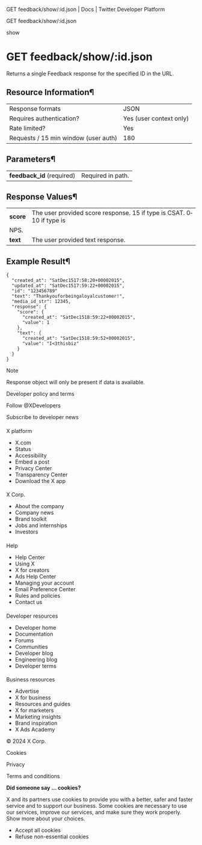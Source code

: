 



GET feedback/show/:id.json | Docs | Twitter Developer Platform 





































































































GET feedback/show/:id.json



show

GET feedback/show/:id.json
==========================


Returns a single Feedback response for the specified ID in the
URL.


Resource Information¶
---------------------




|  |  |
| --- | --- |
| Response formats | JSON |
| Requires authentication? | Yes (user context only) |
| Rate limited? | Yes |
| Requests / 15 min window (user auth) | 180 |


Parameters¶
-----------




|  |  |
| --- | --- |
| **feedback\_id** (required) | Required in path. |


Response Values¶
----------------




|  |  |
| --- | --- |
| **score** | The user provided score response. 1­5 if type is CSAT. 0­10 if type is
NPS. |
| **text** | The user provided text response. |


Example Result¶
---------------



```
{
  "created_at": "SatDec1517:58:20+00002015",
  "updated_at": "SatDec1517:59:22+00002015",
  "id": "123456789"
  "text": "Thankyouforbeingaloyalcustomer!",
  "media_id_str": 12345,
  "response": {
    "score": {
      "created_at": "SatDec1518:59:22+00002015",
      "value": 1
    },
    "text": {
      "created_at": "SatDec1518:59:52+00002015",
      "value": "I<3thisbiz"
    }
  }
}
```



Note



Response object will only be present if data is available.




















Developer policy and terms


Follow @XDevelopers


Subscribe to developer news












#### 
 X platform


* X.com
* Status
* Accessibility
* Embed a post
* Privacy Center
* Transparency Center
* Download the X app




#### 
 X Corp.


* About the company
* Company news
* Brand toolkit
* Jobs and internships
* Investors




#### 
 Help


* Help Center
* Using X
* X for creators
* Ads Help Center
* Managing your account
* Email Preference Center
* Rules and policies
* Contact us




#### 
 Developer resources


* Developer home
* Documentation
* Forums
* Communities
* Developer blog
* Engineering blog
* Developer terms




#### 
 Business resources


* Advertise
* X for business
* Resources and guides
* X for marketers
* Marketing insights
* Brand inspiration
* X Ads Academy









 © 2024 X Corp.
 


Cookies


Privacy


Terms and conditions






















**Did someone say … cookies?**  
  


 X and its partners use cookies to provide you with a better, safer and
 faster service and to support our business. Some cookies are necessary to use
 our services, improve our services, and make sure they work properly.
 Show more about your choices.


 




* Accept all cookies
* Refuse non-essential cookies
















